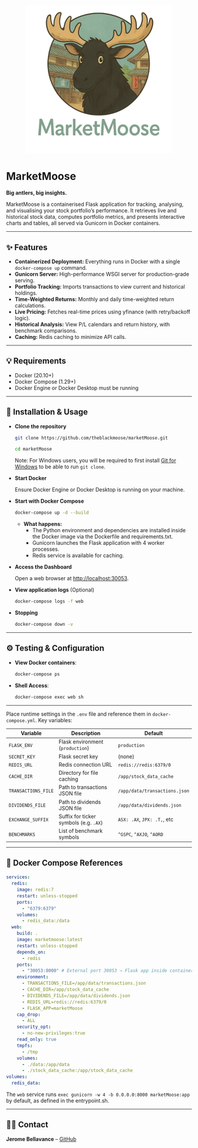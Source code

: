 <h1 align="center">
  <a href="https://github.com/theblackmoose/marketMoose">
    <img src="https://github.com/theblackmoose/marketMoose/blob/main/static/MarketMoose.png" 
    width="400" />
  </a>
</h1>

# MarketMoose

**Big antlers, big insights.**

MarketMoose is a containerised Flask application for tracking, analysing, and visualising your stock portfolio’s performance. It retrieves live and historical stock data, computes portfolio metrics, and presents interactive charts and tables, all served via Gunicorn in Docker containers.

---

## ✨ Features

- **Containerized Deployment:** Everything runs in Docker with a single `docker-compose up` command.
- **Gunicorn Server:** High-performance WSGI server for production-grade serving.
- **Portfolio Tracking:** Imports transactions to view current and historical holdings.
- **Time-Weighted Returns:** Monthly and daily time-weighted return calculations.
- **Live Pricing:** Fetches real-time prices using yfinance (with retry/backoff logic).
- **Historical Analysis:** View P/L calendars and return history, with benchmark comparisons.
- **Caching:** Redis caching to minimize API calls.

---

## 💡 Requirements

- Docker (20.10+)
- Docker Compose (1.29+)
- Docker Engine or Docker Desktop must be running

---

## 🚀 Installation & Usage

- **Clone the repository**

  ```sh
  git clone https://github.com/theblackmoose/marketMoose.git
  ```
  ```sh
  cd marketMoose
  ```

  Note: For Windows users, you will be required to first install [Git for Windows](https://git-scm.com/downloads/win) to be able to run `git clone`.

- **Start Docker** 

  Ensure Docker Engine or Docker Desktop is running on your machine.

- **Start with Docker Compose**

  ```sh
  docker-compose up -d --build
  ```

  - **What happens:**
    - The Python environment and dependencies are installed inside the Docker image via the Dockerfile and requirements.txt.
    - Gunicorn launches the Flask application with 4 worker processes.
    - Redis service is available for caching.

- **Access the Dashboard** 

  Open a web browser at [http://localhost:30053](http://localhost:30053).

- **View application logs** (Optional)

  ```sh
  docker-compose logs -f web
  ```

- **Stopping**

  ```sh
  docker-compose down -v
  ```

---

## ⚙️ Testing & Configuration

- **View Docker containers**:

  ```sh
  docker-compose ps
  ```

- **Shell Access**:

  ```sh
  docker-compose exec web sh
  ```

---

Place runtime settings in the `.env` file and reference them in `docker-compose.yml`. Key variables:

| Variable                | Description                               | Default                       |
| ----------------------- | ----------------------------------------- | ----------------------------- |
| `FLASK_ENV`             | Flask environment (`production`)          | `production`                  |
| `SECRET_KEY`            | Flask secret key                          | (none)                        |
| `REDIS_URL`             | Redis connection URL                      | `redis://redis:6379/0`        |
| `CACHE_DIR`             | Directory for file caching                | `/app/stock_data_cache`       |
| `TRANSACTIONS_FILE`     | Path to transactions JSON file            | `/app/data/transactions.json` |
| `DIVIDENDS_FILE`        | Path to dividends JSON file               | `/app/data/dividends.json`    |
| `EXCHANGE_SUFFIX`       | Suffix for ticker symbols (e.g. `.AX`)    | `ASX: .AX`, `JPX: .T,`, etc   |
| `BENCHMARKS`            | List of benchmark symbols                 | `^GSPC`, `^AXJO`, `^AORD`     |

---

## 📄 Docker Compose References

```yaml
services:
  redis:
    image: redis:7
    restart: unless-stopped
    ports:
      - "6379:6379"
    volumes:
      - redis_data:/data
  web:
    build: .
    image: marketmoose:latest
    restart: unless-stopped
    depends_on:
      - redis
    ports:
      - "30053:8000" # External port 30053 → Flask app inside container on port 8000
    environment:
      - TRANSACTIONS_FILE=/app/data/transactions.json
      - CACHE_DIR=/app/stock_data_cache
      - DIVIDENDS_FILE=/app/data/dividends.json
      - REDIS_URL=redis://redis:6379/0
      - FLASK_APP=marketMoose
    cap_drop:
      - ALL
    security_opt:
      - no-new-privileges:true
    read_only: true
    tmpfs:
      - /tmp
    volumes:
      - ./data:/app/data
      - ./stock_data_cache:/app/stock_data_cache
volumes:
  redis_data:
```

The `web` service runs `exec gunicorn -w 4 -b 0.0.0.0:8000 marketMoose:app` by default, as defined in the entrypoint.sh.

---

## 👨‍💻 Contact

**Jerome Bellavance** – [GitHub](https://github.com/theblackmoose)
